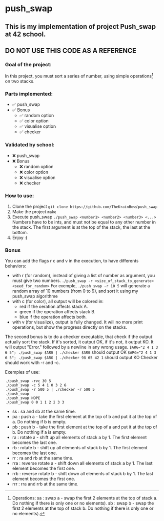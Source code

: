 # push_swap
## This is my implementation of project Push_swap at 42 school.
## DO NOT USE THIS CODE AS A REFERENCE

### Goal of the project:
In this project, you must sort a series of number, using simple operations[^operation] on two stacks.

### Parts implemented:
- ✅ push_swap
- ✅ Bonus
  - ✅ random option
  - ✅ color option
  - ✅ visualise option
  - ✅ checker

### Validated by school:
- ❌ push_swap
- ❌ Bonus
  - ❌ random option
  - ❌ color option
  - ❌ visualise option
  - ❌ checker
  
### How to use:
1. Clone the project
  ```git clone https://github.com/TheKrainBow/push_swap```
2. Make the project
  ```make```
3. Execute push_swap
  ```./push_swap <number1> <number2> <number3> <...>```
  Numbers have to be ints, and must not be equal to any other number in the stack.
  The first argument is at the top of the stack, the last at the bottom.
4. Enjoy :)

### Bonus
You can add the flags r c and v in the execution, to have differents behaviors:
- with r (for random), instead of giving a list of number as argument, you must give two numbers.
    ```./push_swap -r <size_of_stack_to_generate> <seed_for_random>```
    For exemple, ```./push_swap -r 10 5``` will generate a random array of 10 numbers (from 0 to 9), and sort it using my push_swap algorithme
- with c (for color), all output will be colored in:
    - red if the oeration affects stack A.
    - green if the operation affects stack B.
    - blue if the operation affects both.
- with v (for visualize), output is fully changed. It will no more print operations, but show the progress directly on the stacks.

The second bonus is to do a checker executable, that check if the output actually sort the stack.
If it's sorted, it output OK, if it's not, it output KO.
It will output "Error." followed by a newline in any wrong usage.
```$ARG="2 4 1 3 6 5"; ./push_swap $ARG | ./checker $ARG``` should output OK
```$ARG="2 4 1 3 6 5"; ./push_swap $ARG | ./checker 98 65 42 1``` should output KO
Checker should work with -r and -c.

Exemples of use:
```
./push_swap -rvc 30 5
./push_swap -c 5 4 1 0 3 2 6
./push_swap -r 500 5 | ./checker -r 500 5
./push_swap
./push_swap NOPE
./push_swap 0 0 1 1 2 2 3 3
```


[^operation]: Operations:
    sa : swap a - swap the first 2 elements at the top of stack a. Do nothing if there
  is only one or no elements).
  sb : swap b - swap the first 2 elements at the top of stack b. Do nothing if there
  is only one or no elements).
-   ss : sa and sb at the same time.
-   pa : push a - take the first element at the top of b and put it at the top of a. Do
         nothing if b is empty.
-   pb : push b - take the first element at the top of a and put it at the top of b. Do
         nothing if a is empty.
-   ra : rotate a - shift up all elements of stack a by 1. The first element becomes
         the last one.
-   rb : rotate b - shift up all elements of stack b by 1. The first element becomes
         the last one.
-   rr : ra and rb at the same time.
-   rra : reverse rotate a - shift down all elements of stack a by 1. The last element
          becomes the first one.
-   rrb : reverse rotate b - shift down all elements of stack b by 1. The last element
          becomes the first one.
-   rrr : rra and rrb at the same time.
